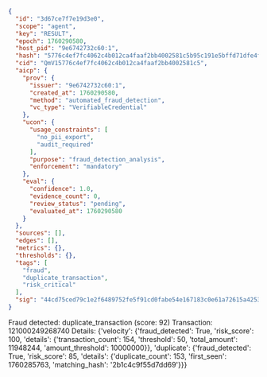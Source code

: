 ```json
{
  "id": "3d67ce7f7e19d3e0",
  "scope": "agent",
  "key": "RESULT",
  "epoch": 1760290580,
  "host_pid": "9e6742732c60:1",
  "hash": "5776c4ef7fc4062c4b012ca4faaf2bb4002581c5b95c191e5bffd71dfe4ffec8",
  "cid": "QmV15776c4ef7fc4062c4b012ca4faaf2bb4002581c5",
  "aicp": {
    "prov": {
      "issuer": "9e6742732c60:1",
      "created_at": 1760290580,
      "method": "automated_fraud_detection",
      "vc_type": "VerifiableCredential"
    },
    "ucon": {
      "usage_constraints": [
        "no_pii_export",
        "audit_required"
      ],
      "purpose": "fraud_detection_analysis",
      "enforcement": "mandatory"
    },
    "eval": {
      "confidence": 1.0,
      "evidence_count": 0,
      "review_status": "pending",
      "evaluated_at": 1760290580
    }
  },
  "sources": [],
  "edges": [],
  "metrics": {},
  "thresholds": {},
  "tags": [
    "fraud",
    "duplicate_transaction",
    "risk_critical"
  ],
  "sig": "44cd75ced79c1e2f6489752fe5f91cd0fabe54e167183c0e61a72615a42535a1"
}
```

Fraud detected: duplicate_transaction (score: 92)
Transaction: 121000249268740
Details: {'velocity': {'fraud_detected': True, 'risk_score': 100, 'details': {'transaction_count': 154, 'threshold': 50, 'total_amount': 11948244, 'amount_threshold': 10000000}}, 'duplicate': {'fraud_detected': True, 'risk_score': 85, 'details': {'duplicate_count': 153, 'first_seen': 1760285763, 'matching_hash': '2b1c4c9f55d7dd69'}}}